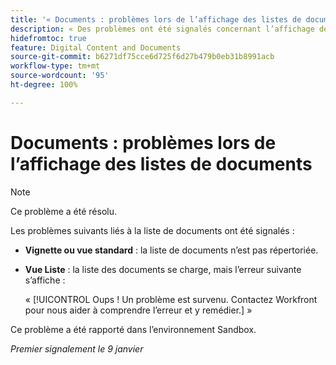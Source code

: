 ```yaml
---
title: '« Documents : problèmes lors de l’affichage des listes de documents »'
description: « Des problèmes ont été signalés concernant l’affichage des listes de documents. Pour plus de détails, consultez cet article. »
hidefromtoc: true
feature: Digital Content and Documents
source-git-commit: b6271df75cce6d725f6d27b479b0eb31b8991acb
workflow-type: tm+mt
source-wordcount: '95'
ht-degree: 100%

---
```



# Documents : problèmes lors de l’affichage des listes de documents

>[!NOTE]
>
>Ce problème a été résolu.

Les problèmes suivants liés à la liste de documents ont été signalés :

* **Vignette ou vue standard** : la liste de documents n’est pas répertoriée.
* **Vue Liste** : la liste des documents se charge, mais l’erreur suivante s’affiche :

  « [!UICONTROL Oups ! Un problème est survenu. Contactez Workfront pour nous aider à comprendre l’erreur et y remédier.] »

Ce problème a été rapporté dans l’environnement Sandbox.

_Premier signalement le 9 janvier_
